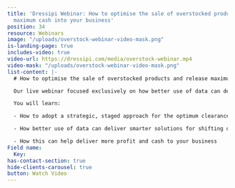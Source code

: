 ```yaml
---
title: 'Dressipi Webinar: How to optimise the sale of overstocked products and release
  maximum cash into your business'
position: 34
resource: Webinars
image: "/uploads/overstock-webinar-video-mask.png"
is-landing-page: true
includes-video: true
video-url: https://dressipi.com/media/overstock-webinar.mp4
video-mask: "/uploads/overstock-webinar-video-mask.png"
list-content: |-
  # How to optimise the sale of overstocked products and release maximum cash into your business

  Our live webinar focused exclusively on how better use of data can deliver smarter solutions for shifting overstocked products.

  You will learn:

  - How to adopt a strategic, staged approach for the optimum clearance strategy

  - How better use of data can deliver smarter solutions for shifting overstock products

  - How this can help deliver more profit and cash to your business
Field name:
  Key: 
has-contact-section: true
hide-clients-carousel: true
button: Watch Video
---
```



